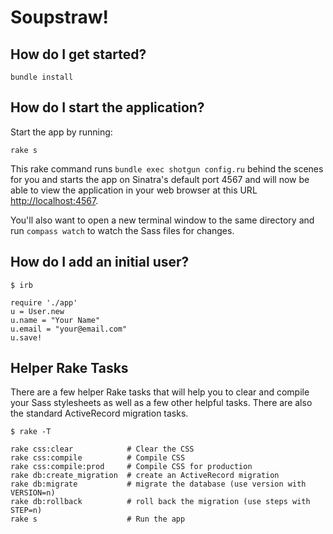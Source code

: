 # Soupstraw!

## How do I get started?

    bundle install

## How do I start the application?

Start the app by running:

    rake s

This rake command runs `bundle exec shotgun config.ru` behind the scenes for you and starts the app on Sinatra's default port 4567 and will now be able to view the application in your web browser at this URL [http://localhost:4567](http://localhost:4567).

You'll also want to open a new terminal window to the same directory and run `compass watch` to watch the Sass files for changes.

## How do I add an initial user?

    $ irb

    require './app'
    u = User.new
    u.name = "Your Name"
    u.email = "your@email.com"
    u.save!

## Helper Rake Tasks

There are a few helper Rake tasks that will help you to clear and compile your Sass stylesheets as well as a few other helpful tasks. There are also the standard ActiveRecord migration tasks.

    $ rake -T

    rake css:clear            # Clear the CSS
    rake css:compile          # Compile CSS
    rake css:compile:prod     # Compile CSS for production
    rake db:create_migration  # create an ActiveRecord migration
    rake db:migrate           # migrate the database (use version with VERSION=n)
    rake db:rollback          # roll back the migration (use steps with STEP=n)
    rake s                    # Run the app

